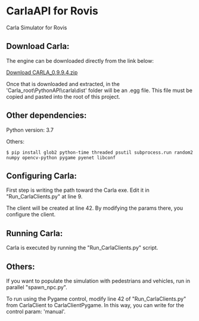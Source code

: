 # CarlaAPI for Rovis

Carla Simulator for Rovis

## Download Carla:

The engine can be downloaded directly from the link below:

[Download CARLA_0.9.9.4.zip](https://carla-releases.s3.eu-west-3.amazonaws.com/Windows/CARLA_0.9.9.4.zip)

Once that is downloaded and extracted, in the 'Carla_root\PythonAPI\carla\dist' folder will be an .egg file. 
This file must be copied and pasted into the root of this project.

## Other dependencies:

Python version: 3.7

Others:
```shell
$ pip install glob2 python-time threaded psutil subprocess.run random2 numpy opencv-python pygame pyenet libconf
```

## Configuring Carla:

First step is writing the path toward the Carla exe. Edit it in "Run_CarlaClients.py" at line 9.

The client will be created at line 42. By modifying the params there, you configure the client.

## Running Carla:

Carla is executed by running the "Run_CarlaClients.py" script.

## Others:

If you want to populate the simulation with pedestrians and vehicles, run in parallel "spawn_npc.py".

To run using the Pygame control, modify line 42 of "Run_CarlaClients.py" from CarlaClient to CarlaClientPygame. 
In this way, you can write for the control param: 'manual'.

